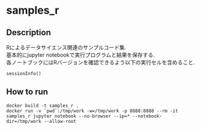 # samples_r

## Description

Rによるデータサイエンス関連のサンプルコード集.  
基本的にjupyter notebookで実行プログラムと結果を保存する.  
各ノートブックにはRバージョンを確認できるよう以下の実行セルを含めること.

```
sessionInfo()
```

## How to run

```
docker build -t samples_r .
docker run -v `pwd`:/tmp/work -w=/tmp/work -p 8888:8888 --rm -it samples_r jupyter notebook --no-browser --ip=* --notebook-dir=/tmp/work --allow-root
```
